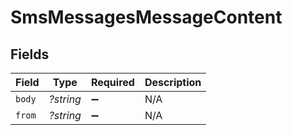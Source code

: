 # SmsMessagesMessageContent


## Fields

| Field              | Type               | Required           | Description        |
| ------------------ | ------------------ | ------------------ | ------------------ |
| `body`             | *?string*          | :heavy_minus_sign: | N/A                |
| `from`             | *?string*          | :heavy_minus_sign: | N/A                |